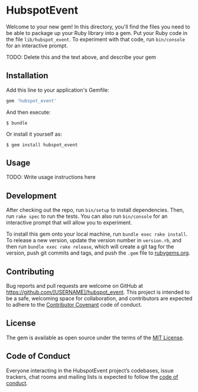 # HubspotEvent

Welcome to your new gem! In this directory, you'll find the files you need to be able to package up your Ruby library into a gem. Put your Ruby code in the file `lib/hubspot_event`. To experiment with that code, run `bin/console` for an interactive prompt.

TODO: Delete this and the text above, and describe your gem

## Installation

Add this line to your application's Gemfile:

```ruby
gem 'hubspot_event'
```

And then execute:

    $ bundle

Or install it yourself as:

    $ gem install hubspot_event

## Usage

TODO: Write usage instructions here

## Development

After checking out the repo, run `bin/setup` to install dependencies. Then, run `rake spec` to run the tests. You can also run `bin/console` for an interactive prompt that will allow you to experiment.

To install this gem onto your local machine, run `bundle exec rake install`. To release a new version, update the version number in `version.rb`, and then run `bundle exec rake release`, which will create a git tag for the version, push git commits and tags, and push the `.gem` file to [rubygems.org](https://rubygems.org).

## Contributing

Bug reports and pull requests are welcome on GitHub at https://github.com/[USERNAME]/hubspot_event. This project is intended to be a safe, welcoming space for collaboration, and contributors are expected to adhere to the [Contributor Covenant](http://contributor-covenant.org) code of conduct.

## License

The gem is available as open source under the terms of the [MIT License](https://opensource.org/licenses/MIT).

## Code of Conduct

Everyone interacting in the HubspotEvent project’s codebases, issue trackers, chat rooms and mailing lists is expected to follow the [code of conduct](https://github.com/[USERNAME]/hubspot_event/blob/master/CODE_OF_CONDUCT.md).
